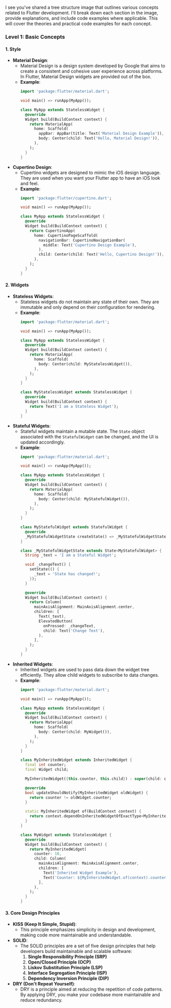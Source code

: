 I see you've shared a tree structure image that outlines various concepts related to Flutter development. I'll break down each section in the image, provide explanations, and include code examples where applicable. This will cover the theories and practical code examples for each concept.

### Level 1: Basic Concepts

#### 1. **Style**

- **Material Design**:
  - Material Design is a design system developed by Google that aims to create a consistent and cohesive user experience across platforms. In Flutter, Material Design widgets are provided out of the box.
  - **Example**:
    ```dart
    import 'package:flutter/material.dart';

    void main() => runApp(MyApp());

    class MyApp extends StatelessWidget {
      @override
      Widget build(BuildContext context) {
        return MaterialApp(
          home: Scaffold(
            appBar: AppBar(title: Text('Material Design Example')),
            body: Center(child: Text('Hello, Material Design!')),
          ),
        );
      }
    }
    ```
- **Cupertino Design**:
  - Cupertino widgets are designed to mimic the iOS design language. They are used when you want your Flutter app to have an iOS look and feel.
  - **Example**:
    ```dart
    import 'package:flutter/cupertino.dart';

    void main() => runApp(MyApp());

    class MyApp extends StatelessWidget {
      @override
      Widget build(BuildContext context) {
        return CupertinoApp(
          home: CupertinoPageScaffold(
            navigationBar: CupertinoNavigationBar(
              middle: Text('Cupertino Design Example'),
            ),
            child: Center(child: Text('Hello, Cupertino Design!')),
          ),
        );
      }
    }
    ```

#### 2. **Widgets**

- **Stateless Widgets**:
  - Stateless widgets do not maintain any state of their own. They are immutable and only depend on their configuration for rendering.
  - **Example**:
    ```dart
    import 'package:flutter/material.dart';

    void main() => runApp(MyApp());

    class MyApp extends StatelessWidget {
      @override
      Widget build(BuildContext context) {
        return MaterialApp(
          home: Scaffold(
            body: Center(child: MyStatelessWidget()),
          ),
        );
      }
    }

    class MyStatelessWidget extends StatelessWidget {
      @override
      Widget build(BuildContext context) {
        return Text('I am a Stateless Widget');
      }
    }
    ```
- **Stateful Widgets**:
  - Stateful widgets maintain a mutable state. The `State` object associated with the `StatefulWidget` can be changed, and the UI is updated accordingly.
  - **Example**:
    ```dart
    import 'package:flutter/material.dart';

    void main() => runApp(MyApp());

    class MyApp extends StatelessWidget {
      @override
      Widget build(BuildContext context) {
        return MaterialApp(
          home: Scaffold(
            body: Center(child: MyStatefulWidget()),
          ),
        );
      }
    }

    class MyStatefulWidget extends StatefulWidget {
      @override
      _MyStatefulWidgetState createState() => _MyStatefulWidgetState();
    }

    class _MyStatefulWidgetState extends State<MyStatefulWidget> {
      String _text = 'I am a Stateful Widget';

      void _changeText() {
        setState(() {
          _text = 'State has changed!';
        });
      }

      @override
      Widget build(BuildContext context) {
        return Column(
          mainAxisAlignment: MainAxisAlignment.center,
          children: [
            Text(_text),
            ElevatedButton(
              onPressed: _changeText,
              child: Text('Change Text'),
            ),
          ],
        );
      }
    }
    ```
- **Inherited Widgets**:
  - Inherited widgets are used to pass data down the widget tree efficiently. They allow child widgets to subscribe to data changes.
  - **Example**:
    ```dart
    import 'package:flutter/material.dart';

    void main() => runApp(MyApp());

    class MyApp extends StatelessWidget {
      @override
      Widget build(BuildContext context) {
        return MaterialApp(
          home: Scaffold(
            body: Center(child: MyWidget()),
          ),
        );
      }
    }

    class MyInheritedWidget extends InheritedWidget {
      final int counter;
      final Widget child;

      MyInheritedWidget({this.counter, this.child}) : super(child: child);

      @override
      bool updateShouldNotify(MyInheritedWidget oldWidget) {
        return counter != oldWidget.counter;
      }

      static MyInheritedWidget of(BuildContext context) {
        return context.dependOnInheritedWidgetOfExactType<MyInheritedWidget>();
      }
    }

    class MyWidget extends StatelessWidget {
      @override
      Widget build(BuildContext context) {
        return MyInheritedWidget(
          counter: 10,
          child: Column(
            mainAxisAlignment: MainAxisAlignment.center,
            children: [
              Text('Inherited Widget Example'),
              Text('Counter: ${MyInheritedWidget.of(context).counter}'),
            ],
          ),
        );
      }
    }
    ```

#### 3. **Core Design Principles**

- **KISS (Keep It Simple, Stupid)**:
  - This principle emphasizes simplicity in design and development, making code more maintainable and understandable.
- **SOLID**:
  - The SOLID principles are a set of five design principles that help developers build maintainable and scalable software:
    1. **Single Responsibility Principle (SRP)**
    2. **Open/Closed Principle (OCP)**
    3. **Liskov Substitution Principle (LSP)**
    4. **Interface Segregation Principle (ISP)**
    5. **Dependency Inversion Principle (DIP)**
- **DRY (Don't Repeat Yourself)**:
  - DRY is a principle aimed at reducing the repetition of code patterns. By applying DRY, you make your codebase more maintainable and reduce redundancy.
